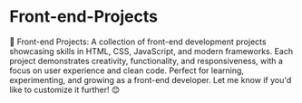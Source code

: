 # Front-end-Projects

🚀 Front-end Projects: A collection of front-end development projects showcasing skills in HTML, CSS, JavaScript, and modern frameworks. Each project demonstrates creativity, functionality, and responsiveness, with a focus on user experience and clean code. Perfect for learning, experimenting, and growing as a front-end developer.  Let me know if you'd like to customize it further! 😊
